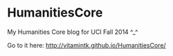 HumanitiesCore
==============

My Humanities Core blog for UCI Fall 2014 ^_^

Go to it here: http://vitamintk.github.io/HumanitiesCore/